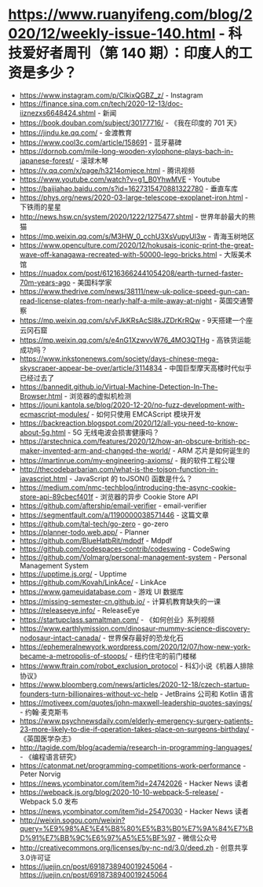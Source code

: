 # https://www.ruanyifeng.com/blog/2020/12/weekly-issue-140.html - 科技爱好者周刊（第 140 期）：印度人的工资是多少？

- https://www.instagram.com/p/CIkixQGBZ_z/ - Instagram
- https://finance.sina.com.cn/tech/2020-12-13/doc-iiznezxs6648424.shtml - 新闻
- https://book.douban.com/subject/30177716/ - 《我在印度的 701 天》
- https://jindu.ke.qq.com/ - 金渡教育
- https://www.cool3c.com/article/158691 - 蓝牙墓碑
- https://dornob.com/mile-long-wooden-xylophone-plays-bach-in-japanese-forest/ - 滚球木琴
- https://v.qq.com/x/page/h3214omjece.html - 腾讯视频
- https://www.youtube.com/watch?v=g1_B0YhwMVE - Youtube
- https://baijiahao.baidu.com/s?id=1627315470881322780 - 垂直车库
- https://phys.org/news/2020-03-large-telescope-exoplanet-iron.html - 下铁雨的星星
- http://news.hsw.cn/system/2020/1222/1275477.shtml - 世界年龄最大的熊猫
- https://mp.weixin.qq.com/s/M3HW_0_cchU3XsVupyUI3w - 青海玉树地区
- https://www.openculture.com/2020/12/hokusais-iconic-print-the-great-wave-off-kanagawa-recreated-with-50000-lego-bricks.html - 大阪美术馆
- https://nuadox.com/post/612163662441054208/earth-turned-faster-70m-years-ago - 美国科学家
- https://www.thedrive.com/news/38111/new-uk-police-speed-gun-can-read-license-plates-from-nearly-half-a-mile-away-at-night - 英国交通警察
- https://mp.weixin.qq.com/s/vFJkKRsAcSl8kJZDrKrRQw - 9天搭建一个座云冈石窟
- https://mp.weixin.qq.com/s/e4nG1XzwvvW76_4MO3QTHg - 高铁货运能成功吗？
- https://www.inkstonenews.com/society/days-chinese-mega-skyscraper-appear-be-over/article/3114834 - 中国巨型摩天高楼时代似乎已经过去了
- https://bannedit.github.io/Virtual-Machine-Detection-In-The-Browser.html - 浏览器的虚拟机检测
- https://jouni.kantola.se/blog/2020-12-20/no-fuzz-development-with-ecmascript-modules/ - 如何只使用 EMCAScript 模块开发
- https://backreaction.blogspot.com/2020/12/all-you-need-to-know-about-5g.html - 5G 无线电波会损害健康吗？
- https://arstechnica.com/features/2020/12/how-an-obscure-british-pc-maker-invented-arm-and-changed-the-world/ - ARM 芯片是如何诞生的
- https://martinrue.com/my-engineering-axioms/ - 我的软件工程公理
- http://thecodebarbarian.com/what-is-the-tojson-function-in-javascript.html - JavaScript 的 toJSON() 函数是什么？
- https://medium.com/nmc-techblog/introducing-the-async-cookie-store-api-89cbecf401f - 浏览器的异步 Cookie Store API
- https://github.com/aftership/email-verifier - email-verifier
- https://segmentfault.com/a/1190000038571446 - 这篇文章
- https://github.com/tal-tech/go-zero - go-zero
- https://planner-todo.web.app/ - Planner
- https://github.com/BlueHatbRit/mdpdf - Mdpdf
- https://github.com/codespaces-contrib/codeswing - CodeSwing
- https://github.com/Volmarg/personal-management-system - Personal Management System
- https://upptime.js.org/ - Upptime
- https://github.com/Kovah/LinkAce/ - LinkAce
- https://www.gameuidatabase.com - 游戏 UI 数据库
- https://missing-semester-cn.github.io/ - 计算机教育缺失的一课
- https://releaseeye.info/ - ReleaseEye
- https://startupclass.samaltman.com/ - 《如何创业》系列视频
- https://www.earthlymission.com/dinosaur-mummy-science-discovery-nodosaur-intact-canada/ - 世界保存最好的恐龙化石
- https://ephemeralnewyork.wordpress.com/2020/12/07/how-new-york-became-a-metropolis-of-stoops/ - 纽约住宅的前门楼梯
- https://www.ftrain.com/robot_exclusion_protocol - 科幻小说《机器人排除协议》
- https://www.bloomberg.com/news/articles/2020-12-18/czech-startup-founders-turn-billionaires-without-vc-help - JetBrains 公司和 Kotlin 语言
- https://motiveex.com/quotes/john-maxwell-leadership-quotes-sayings/ - 约翰·麦克斯韦
- https://www.psychnewsdaily.com/elderly-emergency-surgery-patients-23-more-likely-to-die-if-operation-takes-place-on-surgeons-birthday/ - 《英国医学杂志》
- http://tagide.com/blog/academia/research-in-programming-languages/ - 《编程语言研究》
- https://catonmat.net/programming-competitions-work-performance - Peter Norvig
- https://news.ycombinator.com/item?id=24742026 - Hacker News 读者
- https://webpack.js.org/blog/2020-10-10-webpack-5-release/ - Webpack 5.0 发布
- https://news.ycombinator.com/item?id=25470030 - Hacker News 读者
- http://weixin.sogou.com/weixin?query=%E9%98%AE%E4%B8%80%E5%B3%B0%E7%9A%84%E7%BD%91%E7%BB%9C%E6%97%A5%E5%BF%97 - 微信公众号
- http://creativecommons.org/licenses/by-nc-nd/3.0/deed.zh - 创意共享3.0许可证
- https://juejin.cn/post/6918738940019245064 - https://juejin.cn/post/6918738940019245064